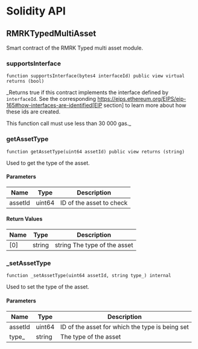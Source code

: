 # Solidity API

## RMRKTypedMultiAsset

Smart contract of the RMRK Typed multi asset module.

### supportsInterface

```solidity
function supportsInterface(bytes4 interfaceId) public view virtual returns (bool)
```

_Returns true if this contract implements the interface defined by
`interfaceId`. See the corresponding
https://eips.ethereum.org/EIPS/eip-165#how-interfaces-are-identified[EIP section]
to learn more about how these ids are created.

This function call must use less than 30 000 gas._

### getAssetType

```solidity
function getAssetType(uint64 assetId) public view returns (string)
```

Used to get the type of the asset.

#### Parameters

| Name | Type | Description |
| ---- | ---- | ----------- |
| assetId | uint64 | ID of the asset to check |

#### Return Values

| Name | Type | Description |
| ---- | ---- | ----------- |
| [0] | string | string The type of the asset |

### _setAssetType

```solidity
function _setAssetType(uint64 assetId, string type_) internal
```

Used to set the type of the asset.

#### Parameters

| Name | Type | Description |
| ---- | ---- | ----------- |
| assetId | uint64 | ID of the asset for which the type is being set |
| type_ | string | The type of the asset |

